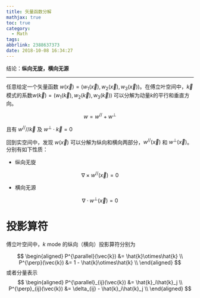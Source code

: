 ```yaml
---
title: 矢量函数分解
mathjax: true
toc: true
category:
  - Math
tags:
abbrlink: 2388637373
date: 2018-10-08 16:34:27
---
```


结论：**纵向无旋，横向无源**

----------
任意给定一个矢量函数 $w(\overrightarrow{x})=(w_1(\overrightarrow{x}),w_2(\overrightarrow{x}),w_3(\overrightarrow{x}))$。在傅立叶空间中，$\overrightarrow{k}$模式的系数$w(\overrightarrow{k})=(w_1(\overrightarrow{k}),w_2(\overrightarrow{k}),w_3(\overrightarrow{k}))$
可以分解为动量$k$的平行和垂直方向。

$$
w = w^{//} + w^{\bot}
$$

且有 $w^{//} // \overrightarrow{k}$ 及 $w^{\bot}\cdot{\overrightarrow{k}} = 0$

回到实空间中，发现 $w(\overrightarrow{x})$ 可以分解为纵向和横向两部分，$w^{//}(\overrightarrow{x})$ 和 $w^{\bot}(\overrightarrow{x})$。分别有如下性质：

- 纵向无旋

$$
\nabla \times w^{//}(\overrightarrow{x}) = 0
$$

- 横向无源

$$
\nabla \cdot w^{\bot}(\overrightarrow{x}) = 0
$$

# 投影算符
傅立叶空间中，$k$ mode 的纵向（横向）投影算符分别为

$$
\begin{aligned}
P^{\parallel}(\vec{k}) &= \hat{k}\otimes\hat{k} \\
P^{\perp}(\vec{k}) &= 1 - \hat{k}\otimes\hat{k} \\
\end{aligned}
$$
或者分量表示
$$
\begin{aligned}
P^{\parallel}_{ij}(\vec{k}) &= \hat{k}_i\hat{k}_j \\
P^{\perp}_{ij}(\vec{k}) &= \delta_{ij} - \hat{k}_i\hat{k}_j \\
\end{aligned}
$$
